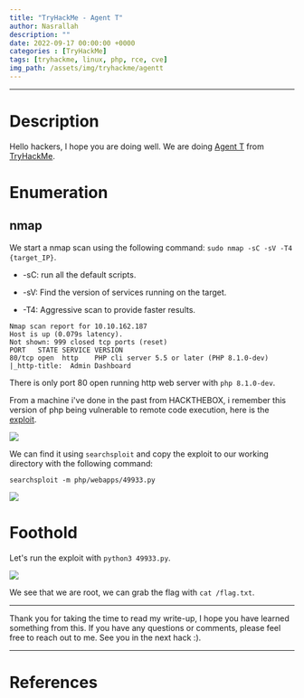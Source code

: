 ```yaml
---
title: "TryHackMe - Agent T"
author: Nasrallah
description: ""
date: 2022-09-17 00:00:00 +0000
categories : [TryHackMe]
tags: [tryhackme, linux, php, rce, cve]
img_path: /assets/img/tryhackme/agentt
---
```


<div align="center"> <script src="https://tryhackme.com/badge/367641"></script> </div>

---


# **Description**

Hello hackers, I hope you are doing well. We are doing [Agent T](https://tryhackme.com/room/agentt) from [TryHackMe](https://tryhackme.com).

# **Enumeration**

## nmap

We start a nmap scan using the following command: `sudo nmap -sC -sV -T4 {target_IP}`.

- -sC: run all the default scripts.

- -sV: Find the version of services running on the target.

- -T4: Aggressive scan to provide faster results.

```terminal
Nmap scan report for 10.10.162.187
Host is up (0.079s latency).
Not shown: 999 closed tcp ports (reset)
PORT   STATE SERVICE VERSION
80/tcp open  http    PHP cli server 5.5 or later (PHP 8.1.0-dev)
|_http-title:  Admin Dashboard
```

There is only port 80 open running http web server with `php 8.1.0-dev`.

From a machine i've done in the past from HACKTHEBOX, i remember this version of php being vulnerable to remote code execution, here is the [exploit](https://www.exploit-db.com/exploits/49933).

![](1.png)

We can find it using `searchsploit` and copy the exploit to our working directory with the following command:

```terminal
searchsploit -m php/webapps/49933.py
```

![](2.png)


# **Foothold**

Let's run the exploit with `python3 49933.py`.

![](3.png)

We see that we are root, we can grab the flag with `cat /flag.txt`.


---

Thank you for taking the time to read my write-up, I hope you have learned something from this. If you have any questions or comments, please feel free to reach out to me. See you in the next hack :).

---

# References
